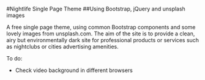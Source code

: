 #Nightlife Single Page Theme
##Using Bootstrap, jQuery and unsplash images

A free single page theme, using common Bootstrap components and some lovely images from unsplash.com.  The aim of the site is to provide a clean, airy but environmentally dark site for professional products or services such as nightclubs or cities advertising amenities.

To do:
- Check video background in different browsers
